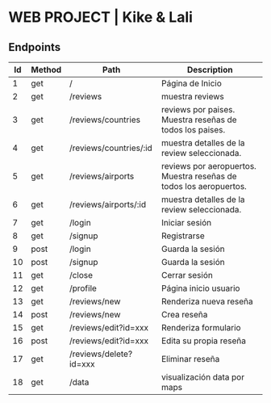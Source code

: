

# WEB PROJECT | Kike & Lali


## Endpoints

Id |	Method |	Path |	Description
---|---------|-------|-------------
1	 | get  |	/ |  	Página de Inicio
2	 | get	| /reviews |	muestra reviews
3  | get	| /reviews/countries |	reviews por paises. Muestra reseñas de todos los paises.
4	 | get	| /reviews/countries/:id |	muestra detalles de la review seleccionada. 
5	 | get	| /reviews/airports	| reviews por aeropuertos. Muestra reseñas de todos los aeropuertos.
6	 | get	| /reviews/airports/:id |	muestra detalles de la review seleccionada. 
7	 | get	| /login	| Iniciar sesión
8	 | get	| /signup	| Registrarse
9	 | post	| /login	| Guarda la sesión
10 | post	| /signup	| Guarda la sesión
11 | get	| /close	| Cerrar sesión
12 | get	| /profile |	Página inicio usuario
13 | get	| /reviews/new |	Renderiza nueva reseña
14 | post |	/reviews/new |	Crea reseña
15 | get  |	/reviews/edit?id=xxx |	Renderiza formulario 
16 | post |	/reviews/edit?id=xxx |	Edita su propia reseña 
17 | get	| /reviews/delete?id=xxx |	Eliminar reseña
18 | get	| /data |	visualización data por maps